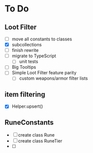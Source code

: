 # To Do

## Loot Filter
- [ ] move all constants to classes
- [x] subcollections
- [ ] finish rewrite
- [ ] migrate to TypeScript
  - [ ] unit tests
- [ ] Big Tooltips
- [ ] Simple Loot Filter feature parity
  - [ ] custom weapons/armor filter lists

## item filtering
- [x] Helper.upsert()

## RuneConstants
- [ ] create class Rune
- [ ] create class RuneTier
- [ ] 